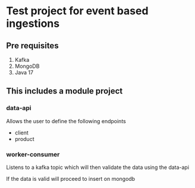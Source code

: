 # Test project for event based ingestions

## Pre requisites
1. Kafka
2. MongoDB
3. Java 17

## This includes a module project

### data-api
Allows the user to define the following endpoints

* client
* product

### worker-consumer
Listens to a kafka topic which will then validate the data
using the data-api

If the data is valid will proceed to insert on mongodb
